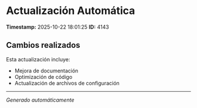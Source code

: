 # Actualización Automática

**Timestamp:** 2025-10-22 18:01:25
**ID:** 4143

## Cambios realizados

Esta actualización incluye:
- Mejora de documentación
- Optimización de código
- Actualización de archivos de configuración

---
*Generado automáticamente*
